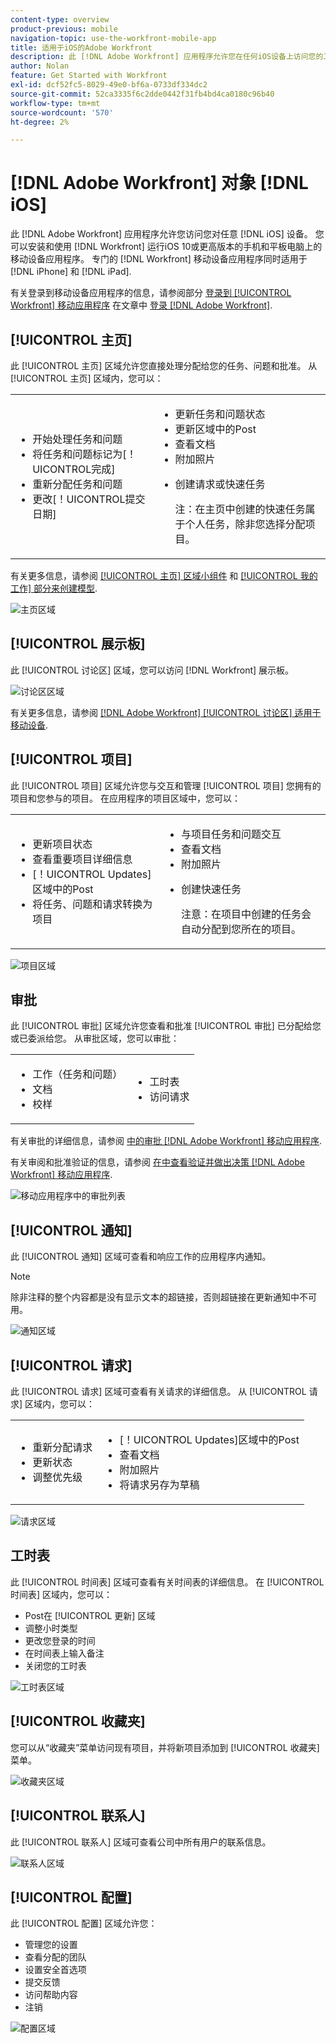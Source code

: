 ```yaml
---
content-type: overview
product-previous: mobile
navigation-topic: use-the-workfront-mobile-app
title: 适用于iOS的Adobe Workfront
description: 此 [!DNL Adobe Workfront] 应用程序允许您在任何iOS设备上访问您的工作。 您可以安装和使用 [!DNL Workfront] 运行iOS 10或更高版本的手机和平板电脑上的移动设备应用程序。 专门的 [!DNL Workfront] 移动设备应用程序适用于iPhone和iPad。
author: Nolan
feature: Get Started with Workfront
exl-id: dcf52fc5-8029-49e0-bf6a-0733df334dc2
source-git-commit: 52ca3335f6c2dde0442f31fb4bd4ca0180c96b40
workflow-type: tm+mt
source-wordcount: '570'
ht-degree: 2%

---
```


# [!DNL Adobe Workfront] 对象 [!DNL iOS]

此 [!DNL Adobe Workfront] 应用程序允许您访问您对任意 [!DNL iOS] 设备。 您可以安装和使用 [!DNL Workfront] 运行iOS 10或更高版本的手机和平板电脑上的移动设备应用程序。 专门的 [!DNL Workfront] 移动设备应用程序同时适用于 [!DNL iPhone] 和 [!DNL iPad].

有关登录到移动设备应用程序的信息，请参阅部分 [登录到 [!UICONTROL Workfront] 移动应用程序](../../../workfront-basics/manage-your-account-and-profile/managing-your-workfront-account/log-in-to-workfront.md#log) 在文章中 [登录 [!DNL Adobe Workfront]](../../../workfront-basics/manage-your-account-and-profile/managing-your-workfront-account/log-in-to-workfront.md).

## [!UICONTROL 主页]

此 [!UICONTROL 主页] 区域允许您直接处理分配给您的任务、问题和批准。 从 [!UICONTROL 主页] 区域内，您可以：

<table style="table-layout:auto"> 
 <col> 
 <col> 
 <tbody> 
  <tr> 
   <td> 
    <ul> 
     <li>开始处理任务和问题</li> 
     <li>将任务和问题标记为[！UICONTROL完成]</li> 
     <li>重新分配任务和问题</li> 
     <li>更改[！UICONTROL提交日期]</li> 
    </ul> </td> 
   <td> 
    <ul> 
     <li>更新任务和问题状态</li> 
     <li>更新区域中的Post</li> 
     <li>查看文档</li> 
     <li>附加照片</li> 
     <li> <p>创建请求或快速任务</p> <p>注：在主页中创建的快速任务属于个人任务，除非您选择分配项目。</p> </li> 
    </ul> </td> 
  </tr> 
 </tbody> 
</table>

有关更多信息，请参阅 [[!UICONTROL 主页] 区域小组件](../../../workfront-basics/mobile-apps/using-the-workfront-mobile-app/home-area-widgets-mobile.md) 和 [[!UICONTROL 我的工作] 部分来创建模型](../../../workfront-basics/mobile-apps/using-the-workfront-mobile-app/my-work-section-mobile.md).

![主页区域](assets/mobile-home-area.png)

## [!UICONTROL 展示板]

此 [!UICONTROL 讨论区] 区域，您可以访问 [!DNL Workfront] 展示板。

![讨论区区域](assets/mobile-all-boards-displayed.png)

有关更多信息，请参阅 [[!DNL Adobe Workfront] [!UICONTROL 讨论区] 适用于移动设备](/help/quicksilver/workfront-basics/mobile-apps/using-the-workfront-mobile-app/mobile-boards.md).

## [!UICONTROL 项目]

此 [!UICONTROL 项目] 区域允许您与交互和管理 [!UICONTROL 项目] 您拥有的项目和您参与的项目。 在应用程序的项目区域中，您可以：

<table style="table-layout:auto"> 
 <col> 
 <col> 
 <tbody> 
  <tr> 
   <td> 
    <ul> 
     <li>更新项目状态</li> 
     <li>查看重要项目详细信息</li> 
     <li>[！UICONTROL Updates]区域中的Post</li> 
     <li>将任务、问题和请求转换为项目</li> 
    </ul> </td> 
   <td> 
    <ul> 
     <li>与项目任务和问题交互</li> 
     <li>查看文档</li> 
     <li>附加照片</li> 
     <li> <p>创建快速任务</p> <p>注意：在项目中创建的任务会自动分配到您所在的项目。 </p> </li> 
    </ul> </td> 
  </tr> 
 </tbody> 
</table>

![项目区域](assets/mobile-projects-area.png)

## 审批

此 [!UICONTROL 审批] 区域允许您查看和批准 [!UICONTROL 审批] 已分配给您或已委派给您。 从审批区域，您可以审批：

<table style="table-layout:auto">
 <col>
 <col>
 <tbody>
  <tr>
   <td>
    <ul>
     <li>工作（任务和问题）</li>
     <li>文档</li>
     <li>校样 </li>
    </ul> </td>
   <td>
    <ul>
     <li>工时表</li>
     <li>访问请求</li>
    </ul> </td>
  </tr>
 </tbody>
</table>

有关审批的详细信息，请参阅 [中的审批 [!DNL Adobe Workfront] 移动应用程序](../../../workfront-basics/mobile-apps/using-the-workfront-mobile-app/approvals-in-mobile-app.md).

有关审阅和批准验证的信息，请参阅 [在中查看验证并做出决策 [!DNL Adobe Workfront] 移动应用程序](../../../workfront-basics/mobile-apps/using-the-workfront-mobile-app/work-with-proofs-in-mobile-app.md).

![移动应用程序中的审批列表](assets/mobile-approvals-adobe-350x574.png)

## [!UICONTROL 通知]

此 [!UICONTROL 通知] 区域可查看和响应工作的应用程序内通知。

>[!NOTE]
>除非注释的整个内容都是没有显示文本的超链接，否则超链接在更新通知中不可用。

![通知区域](assets/mobile-notifications-area.png)

## [!UICONTROL 请求]

此 [!UICONTROL 请求] 区域可查看有关请求的详细信息。 从 [!UICONTROL 请求] 区域内，您可以：

<table style="table-layout:auto">
 <col>
 <col>
 <tbody>
  <tr>
   <td>
    <ul>
     <li>重新分配请求</li>
     <li>更新状态</li>
     <li>调整优先级</li>
    </ul> </td>
   <td>
    <ul>
     <li>[！UICONTROL Updates]区域中的Post</li>
     <li>查看文档</li>
     <li>附加照片</li>
     <li>将请求另存为草稿</li>
    </ul> </td>
  </tr>
 </tbody>
</table>

![请求区域](assets/mobile-requests-area.png)

## 工时表

此 [!UICONTROL 时间表] 区域可查看有关时间表的详细信息。 在 [!UICONTROL 时间表] 区域内，您可以：

* Post在 [!UICONTROL 更新] 区域
* 调整小时类型
* 更改您登录的时间
* 在时间表上输入备注
* 关闭您的工时表

![工时表区域](assets/mobile-timesheets-area.png)

## [!UICONTROL 收藏夹]

您可以从“收藏夹”菜单访问现有项目，并将新项目添加到 [!UICONTROL 收藏夹] 菜单。

![收藏夹区域](assets/mobile-favorites-area.png)

## [!UICONTROL 联系人]

此 [!UICONTROL 联系人] 区域可查看公司中所有用户的联系信息。

![联系人区域](assets/mobile-contacts-area.png)

## [!UICONTROL 配置]

此 [!UICONTROL 配置] 区域允许您：

* 管理您的设置
* 查看分配的团队
* 设置安全首选项
* 提交反馈
* 访问帮助内容
* 注销

![配置区域](assets/ios-configuration-area.png)
